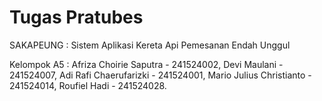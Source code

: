 # Tugas Pratubes

SAKAPEUNG : Sistem Aplikasi Kereta Api Pemesanan Endah Unggul

Kelompok A5 : 
Afriza Choirie Saputra - 241524002, 
Devi Maulani - 241524007, 
Adi Rafi Chaerufarizki - 241524001, 
Mario Julius Christianto - 241524014, 
Roufiel Hadi - 241524028.



